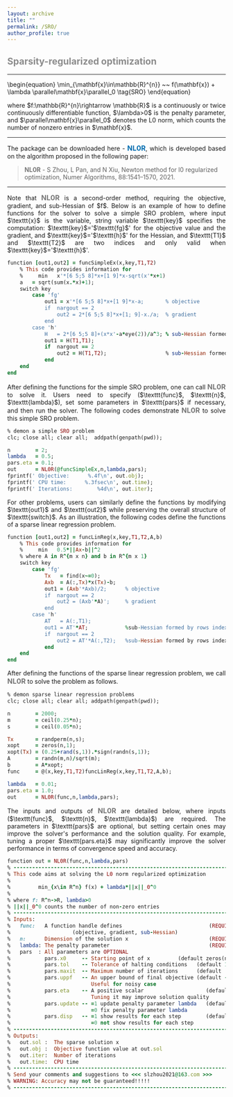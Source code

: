 ```yaml
---
layout: archive
title: ""   
permalink: /SRO/
author_profile: true
---
```


<style>
a:link {
  text-decoration: none;
}

a:visited {
  text-decoration: none;
}

a:hover {
  text-decoration: underline;
}

a:active {
  text-decoration: underline;
}
</style>

<div class="top-right-container"> 
    <div class="top-right-content">
        <script type='text/javascript' id='mapmyvisitors' src='https://mapmyvisitors.com/map.js?cl=ffffff&w=150&t=tt&d=Ee0PzO2KMZPil7SqQKnP0vxXONSVC_FtIuwrk8EMrE4&co=ffffff&cmo=ffffff&cmn=ffffff&ct=006db0'></script>
    </div>
</div> 

## <span style="color:#8C8C8C">Sparsity-regularized optimization</span> 
---
<p style="line-height: 2;"></p>

\begin{equation}
\min_{\mathbf{x}\in\mathbb{R}^{n}} ~~  f(\mathbf{x}) + \lambda \parallel\mathbf{x}\parallel_0 \tag{SRO}
\end{equation}

<div style="text-align:justify;"> 
where $f:\mathbb{R}^{n}\rightarrow \mathbb{R}$ is a continuously or twice continuously differentiable function, $\lambda>0$ is the penalty parameter, and   $\parallel\mathbf{x}\parallel_0$ denotes the L0 norm, which counts the number of nonzero entries in $\mathbf{x}$.
</div>
 
---
<div style="text-align:justify;">
The package can be downloaded here - <a style="font-size: 16px; font-weight: bold; color:#006DB0" href="\files\SROpack.zip" target="_blank">NL0R</a>, which is developed based on the algorithm proposed in the following paper:
</div>

> <b style="font-size:14px;color:#777777">NL0R</b> - <span style="font-size: 14px"> S Zhou, L Pan, and N Xiu, Newton method for l0 regularized optimization, Numer Algorithms, 88:1541–1570, 2021. </span>

---
<div style="text-align:justify;">  
Note that <b style="font-size:16px;color:#777777">NL0R</b> is a second-order method, requiring the objective, gradient, and sub-Hessian of $f$. Below is an example of how to define functions for the solver to solve a simple SRO problem, where input $\texttt{x}$ is the variable, string variable $\texttt{key}$ specifies the computation: $\texttt{key}$='$\texttt{fg}$' for the objective value and the gradient, and $\texttt{key}$='$\texttt{h}$' for the Hessian, and $\texttt{T1}$ and $\texttt{T2}$ are two indices and only valid when $\texttt{key}$='$\texttt{h}$'. 
</div>
<p style="line-height: 1;"></p>

```ruby
function [out1,out2] = funcSimpleEx(x,key,T1,T2)
    % This code provides information for
    %     min   x'*[6 5;5 8]*x+[1 9]*x-sqrt(x'*x+1)  
    a   = sqrt(sum(x.*x)+1);
    switch key
        case 'fg'    
            out1 = x'*[6 5;5 8]*x+[1 9]*x-a;       % objective
            if  nargout == 2 
                out2 = 2*[6 5;5 8]*x+[1; 9]-x./a;  % gradient
            end
        case 'h'
            H   = 2*[6 5;5 8]+(x*x'-a*eye(2))/a^3; % sub-Hessian formed by rows indexed by T1 and columns indexed by T1
            out1 = H(T1,T1);
            if  nargout == 2 
                out2 = H(T1,T2);                   % sub-Hessian formed by rows indexed by T1 and columns indexed by T2
            end
    end
end
```

<div style="text-align:justify;">
After defining the functions for the simple SRO problem, one can call <b style="font-size:16px;color:#777777">NL0R</b> to solve it. Users need to specify ($\texttt{func}$, $\texttt{n}$, $\texttt{lambda}$), set some parameters in $\texttt{pars}$ if necessary, and then run the solver. The following codes demonstrate <b style="font-size:16px;color:#777777">NL0R</b> to solve this simple SRO problem.
</div>
<p style="line-height: 1;"></p>

```ruby
% demon a simple SRO problem
clc; close all; clear all;  addpath(genpath(pwd));

n        = 2;
lambda   = 0.5;
pars.eta = 0.1;
out      = NL0R(@funcSimpleEx,n,lambda,pars); 
fprintf(' Objective:      %.4f\n', out.obj); 
fprintf(' CPU time:      %.3fsec\n', out.time);
fprintf(' Iterations:        %4d\n', out.iter);
```

<div style="text-align:justify;">
For other problems, users can similarly define the functions by modifying $\texttt{out1}$ and $\texttt{out2}$ while preserving the overall structure of $\texttt{switch}$. As an illustration, the following codes define the functions of a sparse linear regression problem.
</div>
<p style="line-height: 1;"></p>

```ruby
function [out1,out2] = funcLinReg(x,key,T1,T2,A,b)
    % This code provides information for
    %     min   0.5*||Ax-b||^2 
    % where A in R^{m x n} and b in R^{m x 1}    
    switch key
        case 'fg'
            Tx   = find(x~=0);
            Axb  = A(:,Tx)*x(Tx)-b;
            out1 = (Axb'*Axb)/2;      % objective 
            if  nargout == 2 
                out2 = (Axb'*A)';     % gradient 
            end
        case 'h'        
            AT   = A(:,T1); 
            out1 = AT'*AT;            %sub-Hessian formed by rows indexed by T1 and columns indexed by T1   
            if  nargout == 2
                out2 = AT'*A(:,T2);   %sub-Hessian formed by rows indexed by T1 and columns indexed by T2
            end       
    end
end
```

<div style="text-align:justify;">
After defining the functions of the sparse linear regression problem, we call <b style="font-size:16px;color:#777777">NL0R</b> to solve the problem as follows.
</div>
<p style="line-height: 1;"></p>

```ruby
% demon sparse linear regression problems 
clc; close all; clear all; addpath(genpath(pwd));

n        = 2000;  
m        = ceil(0.25*n); 
s        = ceil(0.05*n);

Tx       = randperm(n,s);  
xopt     = zeros(n,1);  
xopt(Tx) = (0.25+rand(s,1)).*sign(randn(s,1)); 
A        = randn(m,n)/sqrt(m); 
b        = A*xopt;  
func     = @(x,key,T1,T2)funcLinReg(x,key,T1,T2,A,b);

lambda   = 0.01;
pars.eta = 1.0;
out      = NL0R(func,n,lambda,pars); 
```

<div style="text-align:justify;">
The inputs and outputs of <b style="font-size:16px;color:#777777">NL0R</b> are detailed below, where inputs ($\texttt{func}$, $\texttt{n}$, $\texttt{lambda}$) are required. The parameters in $\texttt{pars}$ are optional, but setting certain ones may improve the solver's performance and the solution quality. For example, tuning a proper $\texttt{pars.eta}$ may significantly improve the solver performance in terms of convergence speed and accuracy.
</div>

<p style="line-height: 1;"></p>

```ruby
function out = NL0R(func,n,lambda,pars)
% -------------------------------------------------------------------------
% This code aims at solving the L0 norm regularized optimization 
%
%         min_{x\in R^n} f(x) + lambda*||x||_0^0
%
% where f: R^n->R, lambda>0
% ||x||_0^0 counts the number of non-zero entries
% -------------------------------------------------------------------------
% Inputs:
%   func:   A function handle defines                            (REQUIRED)
%                    (objective, gradient, sub-Hessian)
%   n:      Dimension of the solution x                          (REQUIRED) 
%   lambda: The penalty parameter                                (REQUIRED)  
%   pars  : All parameters are OPTIONAL
%           pars.x0     -- Starting point of x         (default zeros(n,1))
%           pars.tol    -- Tolerance of halting conditions   (default 1e-6)
%           pars.maxit  -- Maximum number of iterations      (default  2e3) 
%           pars.uppf   -- An upper bound of final objective (default -Inf)
%                          Useful for noisy case 
%           pars.eta    -- A positive scalar                    (default 1)  
%                          Tuning it may improve solution quality
%           pars.update -- =1 update penalty parameter lambda   (default 1)
%                          =0 fix penalty parameter lambda
%           pars.disp   -- =1 show results for each step        (default 1)
%                          =0 not show results for each step
% -------------------------------------------------------------------------
% Outputs:
%   out.sol :  The sparse solution x
%   out.obj :  Objective function value at out.sol 
%   out.iter:  Number of iterations
%   out.time:  CPU time
% -------------------------------------------------------------------------
% Send your comments and suggestions to <<< slzhou2021@163.com >>>   
% WARNING: Accuracy may not be guaranteed!!!!!  
% -------------------------------------------------------------------------
```
<p style="line-height: 4;"></p>
<script type='text/javascript' id='mapmyvisitors' src='https://mapmyvisitors.com/map.js?cl=006db0&w=200&t=tt&d=Ee0PzO2KMZPil7SqQKnP0vxXONSVC_FtIuwrk8EMrE4&co=ffffff&ct=006db0&cmo=3acc3a&cmn=ff5353'></script>
